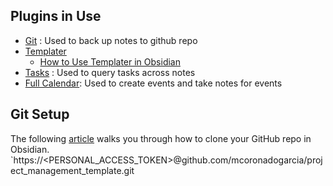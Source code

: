 ## Plugins in Use
- [Git](https://github.com/denolehov/obsidian-git) : Used to back up notes to github repo
- [Templater](https://github.com/SilentVoid13/Templater)
	- [How to Use Templater in Obsidian](https://www.youtube.com/watch?v=QpJbeP8f55A)
- [Tasks](https://github.com/obsidian-tasks-group/obsidian-tasks) : Used to query tasks across notes
- [Full Calendar](https://github.com/obsidian-community/obsidian-full-calendar): Used to create events and take notes for events

## Git Setup
The following [article](https://forum.obsidian.md/t/the-easiest-way-to-setup-obsidian-git-to-backup-notes/51429) walks you through how to clone your GitHub repo in Obsidian. 
`https://<PERSONAL_ACCESS_TOKEN>@github.com/mcoronadogarcia/project_management_template.git